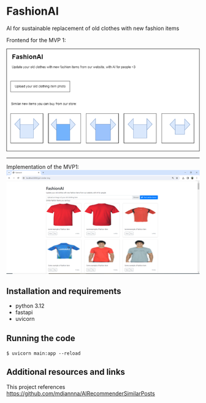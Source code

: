 # FashionAI
AI for sustainable replacement of old clothes with new fashion items

Frontend for the MVP 1:

![Frontend](FashionAI_frontend.png)

<hr>

Implementation of the MVP1:
![Frontend](fashionAI_MVP1.png)



## Installation and requirements
- python 3.12
- fastapi
- uvicorn

## Running the code
```$ uvicorn main:app --reload```

## Additional resources and links
This project references https://github.com/mdiannna/AIRecommenderSimilarPosts
